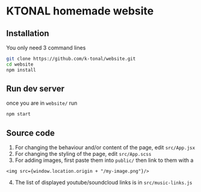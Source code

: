 # KTONAL homemade website

## Installation
You only need 3 command lines 
```bash
git clone https://github.com/k-tonal/website.git
cd website
npm install
```

## Run dev server
once you are in `website/` run 
```bash
npm start
```

## Source code

1. For changing the behaviour and/or content of the page, edit `src/App.jsx` 
2. For changing the styling of the page, edit `src/App.scss`
3. For adding images, first paste them into `public/` then link to them with a
```
<img src={window.location.origin + "/my-image.png"}/>
``` 
4. The list of displayed youtube/soundcloud links is in `src/music-links.js` 
